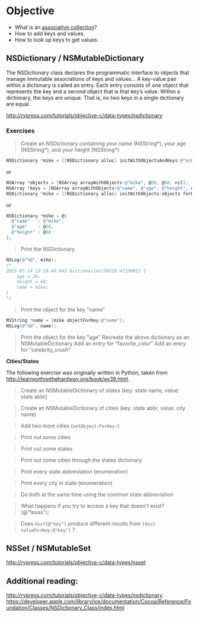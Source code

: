 # Objective 
* What is an [associative collection](https://en.wikipedia.org/wiki/Associative_array)?
* How to add keys and values.
* How to look up keys to get values.


## NSDictionary / NSMutableDictionary
The NSDictionary class declares the programmatic interface to objects that manage immutable associations of keys and values... A key-value pair within a dictionary is called an entry. Each entry consists of one object that represents the key and a second object that is that key’s value. Within a dictionary, the keys are unique. That is, no two keys in a single dictionary are equal.

http://rypress.com/tutorials/objective-c/data-types/nsdictionary


### Exercises

> Create an NSDictionary containing your name (NSString*), your age (NSString*), and your height (NSString*)
```objective-c
NSDictionary *mike = [[NSDictionary alloc] initWithObjectsAndKeys:@"mike", @"name", @26, @"age", @68, @"height", nil];
```
or
```objective-c
NSArray *objects = [NSArray arrayWithObjects:@"mike", @26, @68, nil];
NSArray *keys = [NSArray arrayWithObjects:@"name", @"age", @"height", nil];
NSDictionary *mike = [[NSDictionary alloc] initWithObjects:objects forKeys:keys];
```
or 
```objective-c
NSDictionary *mike = @{
  @"name"   : @"mike",
  @"age"    : @26,
  @"height" : @68
};
```
> Print the NSDictionary
```objective-c
NSLog(@"%@", mike);
/*
2015-07-14 13:10:40.643 Dictionaries[30728:4723092] {
    age = 26;
    height = 68;
    name = mike;
}
*/
```

> Print the object for the key "name"
```objective-c
NSString *name = [mike objectForKey:@"name"];
NSLog(@"%@", name);
```

> Print the object for the key "age"
> Recreate the above dictionary as an NSMutableDictionary
> Add an entry for "favorite_color"
> Add an entry for "celebrity_crush"


**Cities/States**

The following exercise was originally written in Python, taken from http://learnpythonthehardway.org/book/ex39.html.

> Create an NSMutableDictionary of states (key: state name, value: state abbr)  

> Create an NSMutableDictionary of cities (key: state abbr, value: city name)  

> Add two more cities (```setObject:ForKey:```)  

> Print out some cities  

> Print out some states  

> Print out some cities through the states dictionary

> Print every state abbreviation (enumeration)

> Print every city in state (enumeration)

> Do both at the same time using the common state abbreviation

> What happens if you try to access a key that doesn't exist? (@"texas");

> Does ```dict[@"key"]``` produce different results from ```[dict valueForKey:@"key"]``` ?

## NSSet / NSMutableSet

http://rypress.com/tutorials/objective-c/data-types/nsset

## Additional reading:  
http://rypress.com/tutorials/objective-c/data-types/nsdictionary  
https://developer.apple.com/library/ios/documentation/Cocoa/Reference/Foundation/Classes/NSDictionary_Class/index.html
